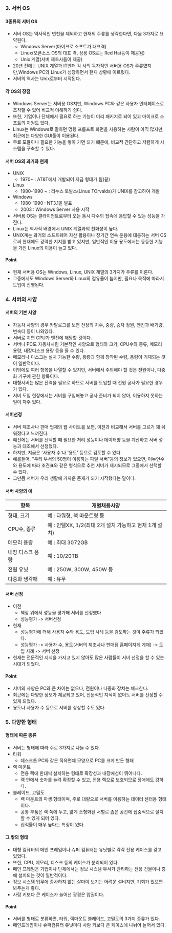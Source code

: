 
### 3. 서버 OS

#### 3종류의 서버 OS
- 서버 OS는 역사적인 변천을 제외하고 현재의 주류를 생각한다면, 다음 3가지로 요약된다.
  - Windows Server(마이크로 소프트가 대표격)
  - Linux(오픈소스 OS의 대표 격, 상용 OS로는 Red Hat등이 제공됨)
  - Unix 계열(서버 제조사들이 제공)
- 20년 전에는 UNIX 계열과 IT벤더 각 사의 독자적인 서버용 OS가 주류였지만,Windows PC와 Linux가 성장하면서 현재 상황에 이르렀다.
- 서버의 역사는 Unix로부터 시작된다.

#### 각 OS의 장점
- Windows Server는 서버용 OS지만, Windows PC와 같은 사용자 인터페이스로 조작할 수 있어 비교적 이해하기 쉽다.
- 또한, 기업이나 단체에서 필요로 하는 기능이 미리 패키지로 되어 있고 마이크로 소프트의 지원도 있다.
- Linux는 Windows로 말하면 명령 프롬프트 화면을 사용하는 사람이 아직 많지만, 최근에는 다양한 GUI툴이 이용된다.
- 무료 모듈이나 필요한 기능을 쌓아 가면 되기 떄문에, 비교적 간단하고 저렴하게 시스템을 구축할 수 있다.

#### 서버 OS의 과거와 현재
- UNIX
  - 1970~ : AT&T에서 개발되어 지금 형태가 됨(끝)
- Linux
  - 1980-1990 ~ : 리누스 토발스(Linus TOrvalds)가 UNIX를 참고하여 개발
- Windows
  - 1980-1990 : NT3.1을 발표
  - 2003 : Windows Server 사용 시작
- 서버용 OS는 클라이언트로부터 오는 동시 다수의 접속에 응답할 수 있는 성능을 가진다.
- Linux는 역사적 배경에서 UNIX 계열과의 친화성이 높다.
- UNIX계는 과거의 소프트웨어 자산 활용이나 장기간 연속 운용에 대응하는 서버 OS로써 현재에도 강력한 지지를 받고 있지만, 일반적인 이용 용도에서는 동등한 기능을 가진 Linux의 이용이 늘고 있다.

#### Point
- 현재 서버용 OS는 Windows, Linux, UNIX 계열의 3가지가 주류를 이룬다.
- 그중에서도 Windows Server와 Linux의 점유율이 높지만, 필요나 목적에 따라서 도입이 진행된다.

### 4. 서버의 사양

#### 서버의 기본 사양
- 자동차 사양의 경우 카탈로그를 보면 전장의 치수, 중량, 승차 정원, 엔진과 배기량, 변속디 등이 나와있다.
- 서버로 치면 CPU가 엔진에 해당할 것이다.
- 서버나 PC도 자동차처럼 기본적인 사양으로 형태와 크기, CPU수와 종류, 메모리 용량, 내장디스크 용량 등을 들 수 있다.
- 메모리나 디스크는 설치 가능한 수량, 용량과 함께 장착된 수량, 용량이 기재되는 것이 일반적이다.
- 이밖에도 여러 항목을 나열할 수 있지만, 서버에서 주의해야 할 것은 전원이나, 다중화 기구에 관한 항목이다.
- 대형서버는 많은 전력을 필요로 하므로 서버를 도입할 때 전원 공사가 필요한 경우가 있다.
- 서버 도입 현장에서는 서버를 구입해놓고 공사 준비가 되지 않아, 이용하지 못하는 일이 자주 있다.

#### 서버선정
- 서버 제조사나 판매 업체의 웹 사이트를 보면, 이전과 비교해서 서버를 고르기 꽤 쉬워졌다고 느껴진다.
- 예전에는 서버를 선택할 때 필요한 처리 성능이나 데이터양 등을 계산하고 서버 성능과 대조해서 선정했다.
- 하지만, 지금은 '사용자 수'나 '용도' 등으로 검토할 수 있다.
- 예를들어, "우리 부서의 50명이 이용하는 파일 서버"등의 정보가 있으면, 이누언수와 용도에 따라 조견표와 같은 형식으로 추천 서버가 제시되므로 그중에서 선택할 수 있다.
- 그만큼 서버가 우리 생활에 가까운 준재가 되기 시작했다는 말이다.

#### 서버 사양의 예
|항목|개별채용사양|
|--|--|
|형태, 크기|예 : 타워형, 랙 마운트형 등|
|CPU수, 종류|예 : 인텔XX, 1/2(최대 2개 설치 가능하고 현재 1개 설치)|
|메모리 용량|예 : 최대 3072GB|
|내장 디스크 용량|예 : 10/20TB|
|전원 유닛|예 : 250W, 300W, 450W 등|
|다중화 냉각패|예 : 유무|

#### 서버 선정
- 이전
  - 책상 위에서 성능을 평가해 서버를 선정했다
  - 성능평가 -> 서버선정
- 현재
  - 성능평가에 더해 사용자 수와 용도, 도입 사례 등을 검토하는 것이 주류가 되었다.
  - 성능평가 -> 사용자 수, 용도(서버의 제조사나 판매점 홈페이지게 게재) -> 도입 사례 -> 서버 선정
- 현재는 전문적인 지식을 가지고 있지 않아도 많은 사람들이 서버 선정을 할 수 있는 시대가 되었다.

#### Point
- 서버의 사양은 PC와 큰 차이는 없으나, 전원이나 다중화 장치는 체크한다.
- 최근에는 다양한 정보가 제공되고 있어, 전문적인 지식이 없어도 서버를 선정할 수 있게 되었다.
- 용도나 사용자 수 등으로 서버를 상상할 수도 있다.

### 5. 다양한 형태

#### 형태에 따른 종류
- 서버는 형태에 따라 주로 3가지로 나눌 수 있다.
- 타워
  - 데스크톱 PC와 같은 직육면체 모양으로 PC를 크게 만든 형태
- 렉 마운트
  - 전용 랙에 한대씩 설치하는 형태로 확장성과 내장애성이 뛰어나다.
  - 랙 안에서 숫자를 늘려 확장할 수 있고, 전용 랙으로 보호되므로 장애에도 강하다.
- 블레이드, 고밀도
  - 렉 마운트의 파생 형태이며, 주로 대량으로 서버를 이용하는 데이터 센터용 형태이다.
  - 공통 부품은 랙 쪽에 두고, 얇게 소형화된 서벌르 좁은 공간에 집중적으로 설치할 수 있게 되어 있다.
  - 집적률이 매우 높다는 특징이 있다.

#### 그 밖의 형태
- 대형 컴퓨터의 메인 프레임이나 슈퍼 컴퓨터는 유닛별로 각각 전용 케이스를 갖고 있었다.
- 또한, CPU, 메모리, 디스크 등의 케이스가 분리되어 있다.
- 메인 프레임은 기업이나 단체에서는 정보 시스템 부서가 관리하는 전용 건물이나 층에 설치되는 것이 일반적이다.
- 정보 시스템 업무에 종사하지 않는 살마이 보기는 어려운 설비지만, 기회가 있으면 봐두는게 좋다.
- 사람 키보다 큰 케이스가 늘어선 광경은 압권이다.

#### Point
- 서버를 형태로 분류하면, 타워, 랙마운트 블레이드, 고밀도의 3가지 종류가 있다.
- 메인프레임이나 슈퍼컴퓨터 유닛마다 사람 키보다 큰 케이스에 나뉘어 늘어서 있다.